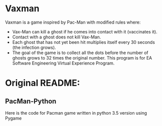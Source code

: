 # Vaxman
Vaxman is a game inspired by Pac-Man with modified rules where:
- Vax-Man can kill a ghost if he comes into contact with it (vaccinates it).
- Contact with a ghost does not kill Vax-Man.
- Each ghost that has not yet been hit multiplies itself every 30 seconds (the infection grows).
- The goal of the game is to collect all the dots before the number of ghosts grows to 32 times the original number.
This program is for EA Software Engineering Virtual Experience Program.
# Original README:
## PacMan-Python
Here is the code for Pacman game written in python 3.5 version using Pygame
